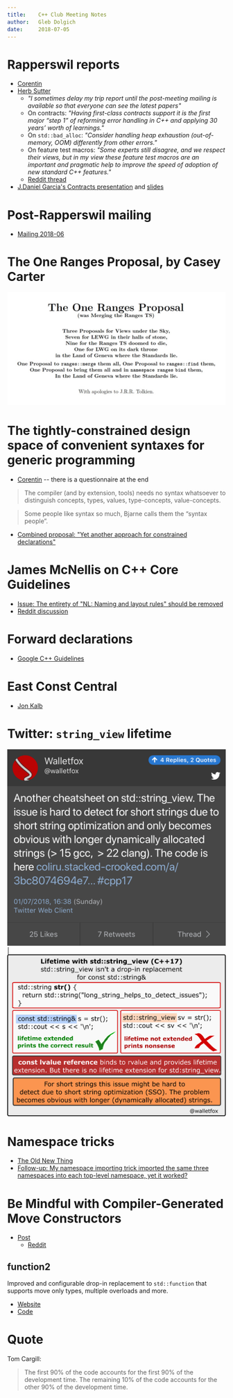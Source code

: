 ```yaml
---
title:    C++ Club Meeting Notes
author:   Gleb Dolgich
date:     2018-07-05
---
```


# Rapperswil reports

* [Corentin](https://cor3ntin.github.io/posts/rapperswil/)
* [Herb Sutter](https://herbsutter.com/2018/07/02/trip-report-summer-iso-c-standards-meeting-rapperswil/)
    * *"I sometimes delay my trip report until the post-meeting mailing is available so that everyone can see the latest papers"*
    * On contracts: *"Having first-class contracts support it is the first major “step 1” of reforming error handling in C++ and applying 30 years’ worth of learnings."*
    * On `std::bad_alloc`: *"Consider handling heap exhaustion (out-of-memory, OOM) differently from other errors."*
    * On feature test macros: *"Some experts still disagree, and we respect their views, but in my view these feature test macros are an important and pragmatic help to improve the speed of adoption of new standard C++ features."*
    * [Reddit thread](https://www.reddit.com/r/cpp/comments/8vl19w/trip_report_summer_iso_c_standards_meeting/)
* [J.Daniel Garcia's Contracts presentation](https://www.youtube.com/watch?v=IBas3S2HtdU) and [slides](https://github.com/ACCUConf/ACCUConf_PDFs/blob/master/2017/j-danie-garcia-contracts.pdf)

# Post-Rapperswil mailing

* [Mailing 2018-06](http://www.open-std.org/jtc1/sc22/wg21/docs/papers/2018/#mailing2018-06)

# The One Ranges Proposal, by Casey Carter

![](img/ranges-tolkien.png)

# The tightly-constrained design space of convenient syntaxes for generic programming

* [Corentin](https://cor3ntin.github.io/posts/concepts_syntax/) -- there is a questionnaire at the end

> The compiler (and by extension, tools) needs no syntax whatsoever to distinguish concepts, types, values, type-concepts, value-concepts.

> Some people like syntax so much, Bjarne calls them the “syntax people”.

* [Combined proposal: "Yet another approach for constrained declarations"](http://www.open-std.org/jtc1/sc22/wg21/docs/papers/2018/p1141r0.html)

# James McNellis on C++ Core Guidelines

* [Issue: The entirety of "NL: Naming and layout rules" should be removed](https://github.com/isocpp/CppCoreGuidelines/issues/1238)
* [Reddit discussion](https://www.reddit.com/r/cpp/comments/8uv2yr/cppcoreguidelines_the_entirety_of_nl_naming_and/)

# Forward declarations

* [Google C++ Guidelines](https://google.github.io/styleguide/cppguide.html)

# East Const Central

* [Jon Kalb](http://slashslash.info/eastconst/)

# Twitter: `string_view` lifetime

![](img/string_view_lifetime1.png)|![](img/string_view_lifetime2.png)

# Namespace tricks

* [The Old New Thing](https://blogs.msdn.microsoft.com/oldnewthing/20180516-00/?p=98765)
* [Follow-up: My namespace importing trick imported the same three namespaces into each top-level namespace, yet it worked?](https://blogs.msdn.microsoft.com/oldnewthing/20180525-00/?p=98835)

# Be Mindful with Compiler-Generated Move Constructors

* [Post](https://ibob.github.io/blog/2018/07/03/compiler-generated-move/)
    * [Reddit](https://www.reddit.com/r/cpp/comments/8vzvkb/be_mindful_with_compilergenerated_move/)

## function2

Improved and configurable drop-in replacement to `std::function` that supports move only types, multiple overloads and more.

* [Website](http://naios.github.io/function2)
* [Code](https://github.com/Naios/function2)

# Quote

Tom Cargill:

> The first 90% of the code accounts for the first 90% of the development time. The remaining 10% of the code accounts for the other 90% of the development time.
